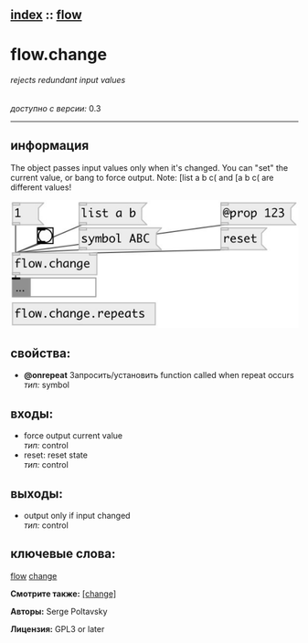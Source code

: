 [index](index.html) :: [flow](category_flow.html)
---

# flow.change

###### rejects redundant input values

*доступно с версии:* 0.3

---


## информация
The object passes input values only when it&#39;s changed. You can &#34;set&#34; the current value, or bang to force output. Note: [list a b c( and [a b c( are different values!


[![example](../examples/img/flow.change.jpg)](../examples/pd/flow.change.pd)







## свойства:

* **@onrepeat** 
Запросить/установить function called when repeat occurs<br>
_тип:_ symbol<br>



## входы:

* force output current value<br>
_тип:_ control
* reset: reset state<br>
_тип:_ control



## выходы:

* output only if input changed<br>
_тип:_ control



## ключевые слова:

[flow](keywords/flow.html)
[change](keywords/change.html)



**Смотрите также:**
[\[change\]](change.html)




**Авторы:** Serge Poltavsky




**Лицензия:** GPL3 or later






